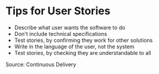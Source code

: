 # Tips for User Stories

- Describe what user wants the software to do
- Don't include technical specifications
- Test stories, by confirming they work for other solutions
- Write in the language of the user, not the system
- Test stories, by checking they are understandable to all

Source: Continuous Delivery